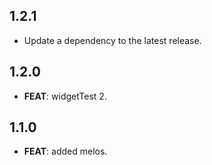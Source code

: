 ## 1.2.1

 - Update a dependency to the latest release.

## 1.2.0

 - **FEAT**: widgetTest 2.

## 1.1.0

 - **FEAT**: added melos.

